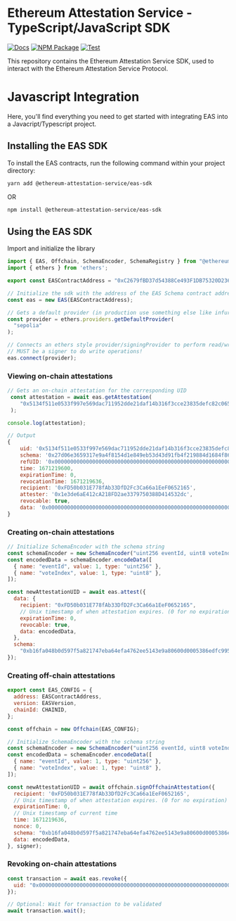# Ethereum Attestation Service - TypeScript/JavaScript SDK

[![Docs](https://img.shields.io/badge/docs-%F0%9F%93%84-blue)](https://eas.eth.link)
[![NPM Package](https://img.shields.io/npm/v/@ethereum-attestation-service/eas-sdk.svg)](https://www.npmjs.org/package/@ethereum-attestation-service/eas-sdk)
[![Test](https://github.com/ethereum-attestation-service/eas-sdk/actions/workflows/ci.yml/badge.svg)](https://github.com/ethereum-attestation-service/eas-sdk/actions/workflows/ci.yml)

This repository contains the Ethereum Attestation Service SDK, used to interact with the Ethereum Attestation Service Protocol.

# Javascript Integration

Here, you'll find everything you need to get started with integrating EAS into a Javacript/Typescript project.

## Installing the EAS SDK

To install the EAS contracts, run the following command within your project directory:

``` bash 
yarn add @ethereum-attestation-service/eas-sdk 
```

OR

``` bash 
npm install @ethereum-attestation-service/eas-sdk 
```

## Using the EAS SDK

Import and initialize the library

``` javascript 
import { EAS, Offchain, SchemaEncoder, SchemaRegistry } from "@ethereum-attestation-service/eas-sdk";
import { ethers } from 'ethers';

export const EASContractAddress = "0xC2679fBD37d54388Ce493F1DB75320D236e1815e"; // Sepolia v0.26

// Initialize the sdk with the address of the EAS Schema contract address
const eas = new EAS(EASContractAddress);

// Gets a default provider (in production use something else like infura/alchemy)
const provider = ethers.providers.getDefaultProvider(
  "sepolia"
);

// Connects an ethers style provider/signingProvider to perform read/write functions.
// MUST be a signer to do write operations!
eas.connect(provider);
```

### Viewing on-chain attestations

``` javascript 
// Gets an on-chain attestation for the corresponding UID
 const attestation = await eas.getAttestation(
    "0x5134f511e0533f997e569dac711952dde21daf14b316f3cce23835defc82c065"
 );

console.log(attestation);

// Output
{
    uid: '0x5134f511e0533f997e569dac711952dde21daf14b316f3cce23835defc82c065',
    schema: '0x27d06e3659317e9a4f8154d1e849eb53d43d91fb4f219884d1684f86d797804a',
    refUID: '0x0000000000000000000000000000000000000000000000000000000000000000',
    time: 1671219600,
    expirationTime: 0,
    revocationTime: 1671219636,
    recipient: '0xFD50b031E778fAb33DfD2Fc3Ca66a1EeF0652165',
    attester: '0x1e3de6aE412cA218FD2ae3379750388D414532dc',
    revocable: true,
    data: '0x0000000000000000000000000000000000000000000000000000000000000000'
}
```



### Creating on-chain attestations

``` javascript 
// Initialize SchemaEncoder with the schema string
const schemaEncoder = new SchemaEncoder("uint256 eventId, uint8 voteIndex");
const encodedData = schemaEncoder.encodeData([
  { name: "eventId", value: 1, type: "uint256" },
  { name: "voteIndex", value: 1, type: "uint8" },
]);

const newAttestationUID = await eas.attest({
  data: {
    recipient: "0xFD50b031E778fAb33DfD2Fc3Ca66a1EeF0652165",
    // Unix timestamp of when attestation expires. (0 for no expiration)
    expirationTime: 0,
    revocable: true,
    data: encodedData,
  },
  schema:
    "0xb16fa048b0d597f5a821747eba64efa4762ee5143e9a80600d0005386edfc995",
});
```

### Creating off-chain attestations

``` javascript 
export const EAS_CONFIG = {
  address: EASContractAddress,
  version: EASVersion,
  chainId: CHAINID,
};

const offchain = new Offchain(EAS_CONFIG);

// Initialize SchemaEncoder with the schema string
const schemaEncoder = new SchemaEncoder("uint256 eventId, uint8 voteIndex");
const encodedData = schemaEncoder.encodeData([
  { name: "eventId", value: 1, type: "uint256" },
  { name: "voteIndex", value: 1, type: "uint8" },
]);

const newAttestationUID = await offchain.signOffchainAttestation({
  recipient: '0xFD50b031E778fAb33DfD2Fc3Ca66a1EeF0652165',
  // Unix timestamp of when attestation expires. (0 for no expiration)
  expirationTime: 0,
  // Unix timestamp of current time
  time: 1671219636,
  nonce: 0,
  schema: "0xb16fa048b0d597f5a821747eba64efa4762ee5143e9a80600d0005386edfc995",
  data: encodedData,
}, signer);
```


### Revoking on-chain attestations

``` javascript 
const transaction = await eas.revoke({
  uid: "0x0000000000000000000000000000000000000000000000000000000000000000"
});

// Optional: Wait for transaction to be validated
await transaction.wait();
```
